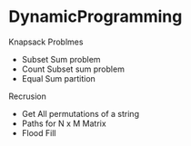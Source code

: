 # DynamicProgramming

Knapsack Problmes
  - Subset Sum problem
  - Count Subset sum problem
  - Equal Sum partition
  
Recrusion
  - Get All permutations of a string
  - Paths for N x M Matrix
  - Flood Fill
